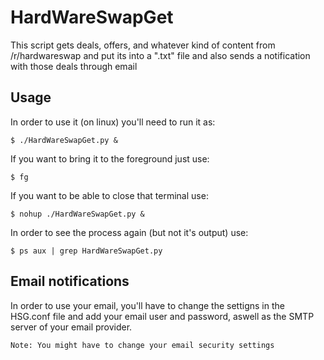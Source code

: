 # HardWareSwapGet

This script gets deals, offers, and whatever kind of content from /r/hardwareswap and put its into a ".txt" file and also sends a notification with those deals through email

## Usage

In order to use it (on linux) you'll need to run it as:
```
$ ./HardWareSwapGet.py &
```

If you want to bring it to the foreground just use:
```
$ fg
```

If you want to be able to close that terminal use:
```
$ nohup ./HardWareSwapGet.py &
```

In order to see the process again (but not it's output) use:
```
$ ps aux | grep HardWareSwapGet.py
```
## Email notifications

In order to use your email, you'll have to change the settigns in the HSG.conf file and add your email user and password, aswell as the SMTP server of your email provider.

```
Note: You might have to change your email security settings
```

